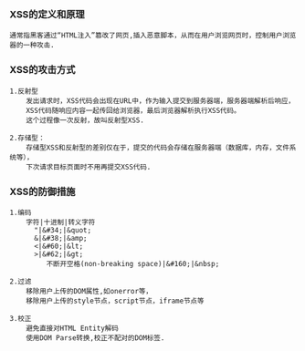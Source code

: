 
### XSS的定义和原理
    通常指黑客通过“HTML注入”篡改了网页,插入恶意脚本，从而在用户浏览网页时，控制用户浏览器的一种攻击.
    
### XSS的攻击方式
	1.反射型
	    发出请求时，XSS代码会出现在URL中，作为输入提交到服务器端，服务器端解析后响应，
	    XSS代码随响应内容一起传回给浏览器，最后浏览器解析执行XSS代码。
	    这个过程像一次反射，故叫反射型XSS.
 		
	2.存储型：
	    存储型XSS和反射型的差别仅在于，提交的代码会存储在服务器端（数据库，内存，文件系统等），
	    下次请求目标页面时不用再提交XSS代码.
 	
### XSS的防御措施
	1.编码
	    字符|十进制|转义字符
	      "|&#34;|&quot;
	      &|&#38;|&amp;
	      <|&#60;|&lt;
	      >|&#62;|&gt;
	 	     不断开空格(non-breaking space)|&#160;|&nbsp;
		 
	2.过滤 
	    移除用户上传的DOM属性,如onerror等，
	    移除用户上传的style节点，script节点，iframe节点等
		
	3.校正
	    避免直接对HTML Entity解码
	    使用DOM Parse转换,校正不配对的DOM标签.